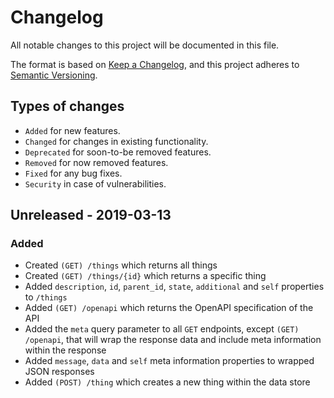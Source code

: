 # Changelog
All notable changes to this project will be documented in this file.

The format is based on [Keep a Changelog](https://keepachangelog.com/en/1.0.0/), and this project adheres to [Semantic Versioning](https://semver.org/spec/v2.0.0.html).

## Types of changes
- `Added` for new features.
- `Changed` for changes in existing functionality.
- `Deprecated` for soon-to-be removed features.
- `Removed` for now removed features.
- `Fixed` for any bug fixes.
- `Security` in case of vulnerabilities.

## Unreleased - 2019-03-13
### Added
- Created `(GET) /things` which returns all things
- Created `(GET) /things/{id}` which returns a specific thing
- Added `description`, `id`, `parent_id`, `state`, `additional` and `self` properties to `/things`
- Added `(GET) /openapi` which returns the OpenAPI specification of the API
- Added the `meta` query parameter to all `GET` endpoints, except `(GET) /openapi`, that will wrap the response data and include meta information within the response
- Added `message`, `data` and `self` meta information properties to wrapped JSON responses
- Added `(POST) /thing` which creates a new thing within the data store